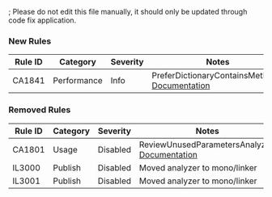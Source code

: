; Please do not edit this file manually, it should only be updated through code fix application.

### New Rules
Rule ID | Category | Severity | Notes
--------|----------|----------|-------
CA1841 | Performance | Info | PreferDictionaryContainsMethods, [Documentation](https://docs.microsoft.com/dotnet/fundamentals/code-analysis/quality-rules/ca1839)

### Removed Rules

Rule ID | Category | Severity | Notes
--------|----------|----------|-------
CA1801 | Usage | Disabled | ReviewUnusedParametersAnalyzer, [Documentation](https://docs.microsoft.com/visualstudio/code-quality/ca1801)
IL3000 | Publish | Disabled | Moved analyzer to mono/linker
IL3001 | Publish | Disabled | Moved analyzer to mono/linker
